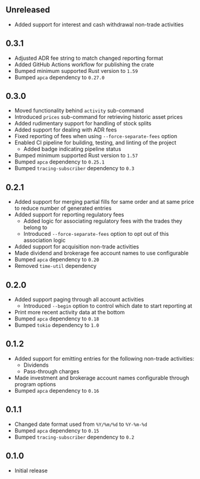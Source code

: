 Unreleased
----------
- Added support for interest and cash withdrawal non-trade activities


0.3.1
-----
- Adjusted ADR fee string to match changed reporting format
- Added GitHub Actions workflow for publishing the crate
- Bumped minimum supported Rust version to `1.59`
- Bumped `apca` dependency to `0.27.0`


0.3.0
-----
- Moved functionality behind `activity` sub-command
- Introduced `prices` sub-command for retrieving historic asset prices
- Added rudimentary support for handling of stock splits
- Added support for dealing with ADR fees
- Fixed reporting of fees when using `--force-separate-fees` option
- Enabled CI pipeline for building, testing, and linting of the project
  - Added badge indicating pipeline status
- Bumped minimum supported Rust version to `1.57`
- Bumped `apca` dependency to `0.25.1`
- Bumped `tracing-subscriber` dependency to `0.3`


0.2.1
-----
- Added support for merging partial fills for same order and at same
  price to reduce number of generated entries
- Added support for reporting regulatory fees
  - Added logic for associating regulatory fees with the trades they
    belong to
  - Introduced `--force-separate-fees` option to opt out of this
    association logic
- Added support for acquisition non-trade activities
- Made dividend and brokerage fee account names to use configurable
- Bumped `apca` dependency to `0.20`
- Removed `time-util` dependency


0.2.0
-----
- Added support paging through all account activities
  - Introduced `--begin` option to control which date to start reporting
    at
- Print more recent activity data at the bottom
- Bumped `apca` dependency to `0.18`
- Bumped `tokio` dependency to `1.0`


0.1.2
-----
- Added support for emitting entries for the following non-trade
  activities:
  - Dividends
  - Pass-through charges
- Made investment and brokerage account names configurable through
  program options
- Bumped `apca` dependency to `0.16`


0.1.1
-----
- Changed date format used from `%Y/%m/%d` to `%Y-%m-%d`
- Bumped `apca` dependency to `0.15`
- Bumped `tracing-subscriber` dependency to `0.2`


0.1.0
-----
- Initial release
